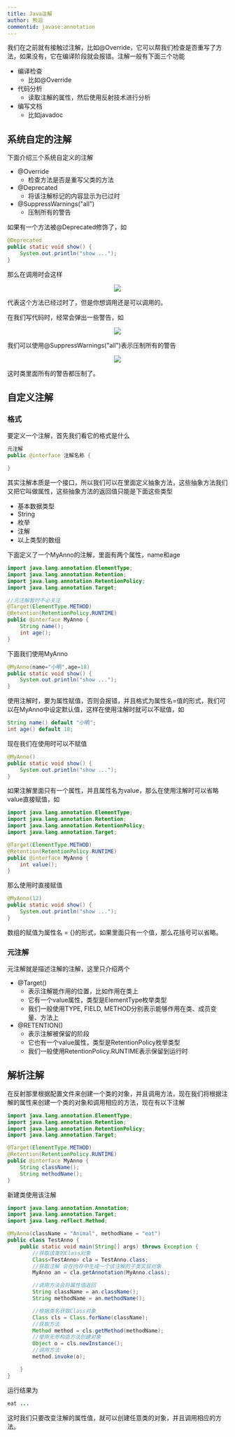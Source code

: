 ```yaml
---
title: Java注解
author: 熊滔
commentid: javase:annotation
---
```


我们在之前就有接触过注解，比如@Override，它可以帮我们检查是否重写了方法，如果没有，它在编译阶段就会报错。注解一般有下面三个功能

- 编译检查
  - 比如@Override
- 代码分析
  - 读取注解的属性，然后使用反射技术进行分析
- 编写文档
  - 比如javadoc

## 系统自定的注解

下面介绍三个系统自定义的注解

- @Override
  - 检查方法是否是重写父类的方法
- @Deprecated
  - 将该注解标记的内容显示为已过时
- @SuppressWarnings("all")
  - 压制所有的警告

如果有一个方法被@Deprecated修饰了，如

```java
@Deprecated
public static void show() {
    System.out.println("show ...");
}
```

那么在调用时会这样

<center>
<img src="https://gitee.com/lastknightcoder/blogimage/raw/master/img/Java44.png"/>
</center>

代表这个方法已经过时了，但是你想调用还是可以调用的。

在我们写代码时，经常会弹出一些警告，如

<center>
<img src="https://gitee.com/lastknightcoder/blogimage/raw/master/img/Java45.png"/>
</center>

我们可以使用@SuppressWarnings("all")表示压制所有的警告

<center>
<img src="https://gitee.com/lastknightcoder/blogimage/raw/master/img/Java46.png"/>
</center>

这时类里面所有的警告都压制了。

## 自定义注解

### 格式

要定义一个注解，首先我们看它的格式是什么

```java
元注解
public @interface 注解名称 {

}
```

其实注解本质是一个接口，所以我们可以在里面定义抽象方法，这些抽象方法我们又把它叫做属性，这些抽象方法的返回值只能是下面这些类型

- 基本数据类型
- String
- 枚举
- 注解
- 以上类型的数组

下面定义了一个MyAnno的注解，里面有两个属性，name和age

```java
import java.lang.annotation.ElementType;
import java.lang.annotation.Retention;
import java.lang.annotation.RetentionPolicy;
import java.lang.annotation.Target;

//元注解暂时不必关注
@Target(ElementType.METHOD)
@Retention(RetentionPolicy.RUNTIME)
public @interface MyAnno {
    String name();
    int age();
}
```

下面我们使用MyAnno

```java
@MyAnno(name="小明",age=18)
public static void show() {
    System.out.println("show ...");
}
```

使用注解时，要为属性赋值，否则会报错，并且格式为属性名=值的形式，我们可以在MyAnno中设定默认值，这样在使用注解时就可以不赋值，如

```java
String name() default "小明";
int age() default 18;
```

现在我们在使用时可以不赋值

```java
@MyAnno()
public static void show() {
    System.out.println("show ...");
}
```

如果注解里面只有一个属性，并且属性名为value，那么在使用注解时可以省略value直接赋值，如

```java
import java.lang.annotation.ElementType;
import java.lang.annotation.Retention;
import java.lang.annotation.RetentionPolicy;
import java.lang.annotation.Target;

@Target(ElementType.METHOD)
@Retention(RetentionPolicy.RUNTIME)
public @interface MyAnno {
    int value();
}
```

那么使用时直接赋值

```java
@MyAnno(12)
public static void show() {
    System.out.println("show ...");
}
```

数组的赋值为属性名 = {}的形式，如果里面只有一个值，那么花括号可以省略。

### 元注解

元注解就是描述注解的注解，这里只介绍两个

- @Target()
  - 表示注解能作用的位置，比如作用在类上
  - 它有一个value属性，类型是ElementType枚举类型
  - 我们一般使用TYPE, FIELD, METHOD分别表示能够作用在类、成员变量、方法上
- @RETENTION()
  - 表示注解被保留的阶段
  - 它也有一个value属性，类型是RetentionPolicy枚举类型
  - 我们一般使用RetentionPolicy.RUNTIME表示保留到运行时

## 解析注解

在反射那里根据配置文件来创建一个类的对象，并且调用方法，现在我们将根据注解的属性来创建一个类的对象和调用相应的方法，现在有以下注解

```java
import java.lang.annotation.ElementType;
import java.lang.annotation.Retention;
import java.lang.annotation.RetentionPolicy;
import java.lang.annotation.Target;

@Target(ElementType.METHOD)
@Retention(RetentionPolicy.RUNTIME)
public @interface MyAnno {
    String className();
    String methodName();
}
```

新建类使用该注解

```java
import java.lang.annotation.Annotation;
import java.lang.annotation.Target;
import java.lang.reflect.Method;

@MyAnno(className = "Animal", methodName = "eat")
public class TestAnno {
    public static void main(String[] args) throws Exception {
        //获取该类的Class对象
        Class<TestAnno> cla = TestAnno.class;
        //获取注解 会在内存中生成一个该注解的子类实现对象
        MyAnno an = cla.getAnnotation(MyAnno.class);

        //调用方法会将属性值返回
        String className = an.className();
        String methodName = an.methodName();

        //根据类名获取Class对象
        Class cls = Class.forName(className);
        //获取方法
        Method method = cls.getMethod(methodName);
        //使用无参构造方法创建对象
        Object o = cls.newInstance();
        //调用方法
        method.invoke(o);

    }
}
```

运行结果为

```java
eat ...
```

这时我们只要改变注解的属性值，就可以创建任意类的对象，并且调用相应的方法。



<Disqus />